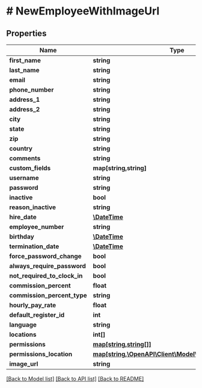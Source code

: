 # # NewEmployeeWithImageUrl

## Properties

Name | Type | Description | Notes
------------ | ------------- | ------------- | -------------
**first_name** | **string** |  | 
**last_name** | **string** |  | [optional] 
**email** | **string** |  | 
**phone_number** | **string** |  | [optional] 
**address_1** | **string** |  | [optional] 
**address_2** | **string** |  | [optional] 
**city** | **string** |  | [optional] 
**state** | **string** |  | [optional] 
**zip** | **string** |  | [optional] 
**country** | **string** |  | [optional] 
**comments** | **string** |  | [optional] 
**custom_fields** | **map[string,string]** |  | [optional] 
**username** | **string** |  | 
**password** | **string** |  | [optional] 
**inactive** | **bool** |  | [optional] 
**reason_inactive** | **string** |  | [optional] 
**hire_date** | [**\DateTime**](\DateTime.md) |  | [optional] 
**employee_number** | **string** |  | [optional] 
**birthday** | [**\DateTime**](\DateTime.md) |  | [optional] 
**termination_date** | [**\DateTime**](\DateTime.md) |  | [optional] 
**force_password_change** | **bool** |  | [optional] 
**always_require_password** | **bool** |  | [optional] 
**not_required_to_clock_in** | **bool** |  | [optional] 
**commission_percent** | **float** |  | [optional] 
**commission_percent_type** | **string** |  | [optional] 
**hourly_pay_rate** | **float** |  | [optional] 
**default_register_id** | **int** |  | [optional] 
**language** | **string** |  | [optional] 
**locations** | **int[]** |  | [optional] 
**permissions** | [**map[string,string[]]**](array.md) |  | [optional] 
**permissions_location** | [**map[string,\OpenAPI\Client\Model\LocationPermissions]**](LocationPermissions.md) |  | [optional] 
**image_url** | **string** |  | [optional] 

[[Back to Model list]](../../README.md#documentation-for-models) [[Back to API list]](../../README.md#documentation-for-api-endpoints) [[Back to README]](../../README.md)


